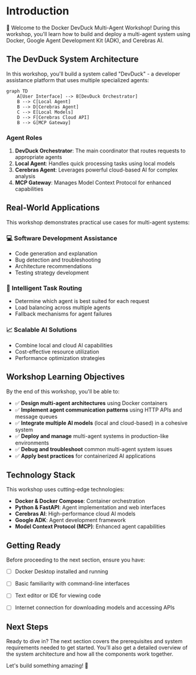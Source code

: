 # Introduction

👋 Welcome to the Docker DevDuck Multi-Agent Workshop!
During this workshop, you'll learn how to build and deploy a multi-agent system using Docker, Google Agent Development Kit (ADK), and Cerebras AI.



## The DevDuck System Architecture

In this workshop, you'll build a system called "DevDuck" - a developer assistance platform that uses multiple specialized agents:

```mermaid
graph TD
    A[User Interface] --> B[DevDuck Orchestrator]
    B --> C[Local Agent]
    B --> D[Cerebras Agent]
    C --> E[Local Models]
    D --> F[Cerebras Cloud API]
    B --> G[MCP Gateway]
```


### Agent Roles

1. **DevDuck Orchestrator**: The main coordinator that routes requests to appropriate agents
2. **Local Agent**: Handles quick processing tasks using local models
3. **Cerebras Agent**: Leverages powerful cloud-based AI for complex analysis
4. **MCP Gateway**: Manages Model Context Protocol for enhanced capabilities


## Real-World Applications

This workshop demonstrates practical use cases for multi-agent systems:

### 💻 **Software Development Assistance**
- Code generation and explanation
- Bug detection and troubleshooting
- Architecture recommendations
- Testing strategy development

### 🎯 **Intelligent Task Routing**
- Determine which agent is best suited for each request
- Load balancing across multiple agents
- Fallback mechanisms for agent failures

### 📈 **Scalable AI Solutions**
- Combine local and cloud AI capabilities
- Cost-effective resource utilization
- Performance optimization strategies

## Workshop Learning Objectives

By the end of this workshop, you'll be able to:

- ✅ **Design multi-agent architectures** using Docker containers
- ✅ **Implement agent communication patterns** using HTTP APIs and message queues
- ✅ **Integrate multiple AI models** (local and cloud-based) in a cohesive system
- ✅ **Deploy and manage** multi-agent systems in production-like environments
- ✅ **Debug and troubleshoot** common multi-agent system issues
- ✅ **Apply best practices** for containerized AI applications


## Technology Stack

This workshop uses cutting-edge technologies:

- **Docker & Docker Compose**: Container orchestration
- **Python & FastAPI**: Agent implementation and web interfaces
- **Cerebras AI**: High-performance cloud AI models
- **Google ADK**: Agent development framework
- **Model Context Protocol (MCP)**: Enhanced agent capabilities

## Getting Ready

Before proceeding to the next section, ensure you have:

- [ ] Docker Desktop installed and running
- [ ] Basic familiarity with command-line interfaces
- [ ] Text editor or IDE for viewing code
- [ ] Internet connection for downloading models and accessing APIs


## Next Steps

Ready to dive in? The next section covers the prerequisites and system requirements needed to get started. You'll also get a detailed overview of the system architecture and how all the components work together.

Let's build something amazing! 🚀
